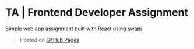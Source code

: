 # TA | Frontend Developer Assignment

Simple web app assignment built with React using [swapi](https://swapi.dev/).

> Hosted on [GitHub Pages](https://mirandamutka.github.io/mm-starwars-app/)
